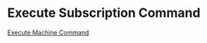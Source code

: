 # Execute Subscription Command








[Execute Machine Command](/lod/quick-starts/life-cycle-actions/web-request.md)
